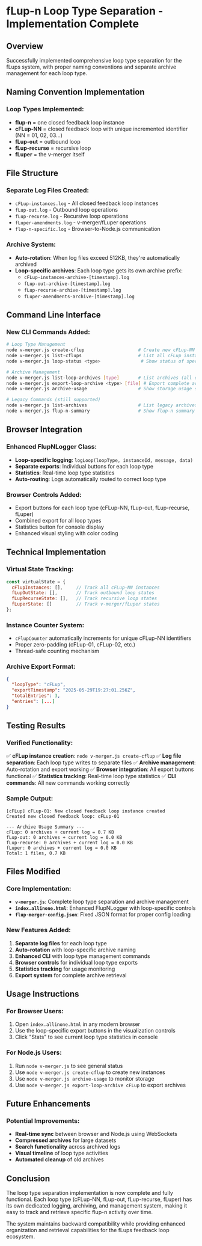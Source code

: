 # fLup-n Loop Type Separation - Implementation Complete

## Overview
Successfully implemented comprehensive loop type separation for the fLups system, with proper naming conventions and separate archive management for each loop type.

## Naming Convention Implementation

### Loop Types Implemented:
- **flup-n** = one closed feedback loop instance
- **cFLup-NN** = closed feedback loop with unique incremented identifier (NN = 01, 02, 03...)
- **fLup-out** = outbound loop
- **fLup-recurse** = recursive loop  
- **fLuper** = the v-merger itself

## File Structure

### Separate Log Files Created:
- `cFLup-instances.log` - All closed feedback loop instances
- `fLup-out.log` - Outbound loop operations
- `fLup-recurse.log` - Recursive loop operations
- `fLuper-amendments.log` - v-merger/fLuper operations
- `flup-n-specific.log` - Browser-to-Node.js communication

### Archive System:
- **Auto-rotation**: When log files exceed 512KB, they're automatically archived
- **Loop-specific archives**: Each loop type gets its own archive prefix:
  - `cFLup-instances-archive-[timestamp].log`
  - `fLup-out-archive-[timestamp].log`
  - `fLup-recurse-archive-[timestamp].log`
  - `fLuper-amendments-archive-[timestamp].log`

## Command Line Interface

### New CLI Commands Added:
```bash
# Loop Type Management
node v-merger.js create-cflup                    # Create new cFLup-NN instance
node v-merger.js list-cflups                     # List all cFLup instances
node v-merger.js loop-status <type>               # Show status of specific loop type

# Archive Management
node v-merger.js list-loop-archives [type]       # List archives (all or specific type)
node v-merger.js export-loop-archive <type> [file] # Export complete archive
node v-merger.js archive-usage                   # Show storage usage summary

# Legacy Commands (still supported)
node v-merger.js list-archives                   # List legacy archives
node v-merger.js flup-n-summary                  # Show flup-n summary with loop types
```

## Browser Integration

### Enhanced FlupNLogger Class:
- **Loop-specific logging**: `logLoop(loopType, instanceId, message, data)`
- **Separate exports**: Individual buttons for each loop type
- **Statistics**: Real-time loop type statistics
- **Auto-routing**: Logs automatically routed to correct loop type

### Browser Controls Added:
- Export buttons for each loop type (cFLup-NN, fLup-out, fLup-recurse, fLuper)
- Combined export for all loop types
- Statistics button for console display
- Enhanced visual styling with color coding

## Technical Implementation

### Virtual State Tracking:
```javascript
const virtualState = {
  cFlupInstances: [],     // Track all cFLup-NN instances
  fLupOutState: [],       // Track outbound loop states
  fLupRecurseState: [],   // Track recursive loop states
  fLuperState: []         // Track v-merger/fLuper states
};
```

### Instance Counter System:
- `cFlupCounter` automatically increments for unique cFLup-NN identifiers
- Proper zero-padding (cFLup-01, cFLup-02, etc.)
- Thread-safe counting mechanism

### Archive Export Format:
```json
{
  "loopType": "cFLup",
  "exportTimestamp": "2025-05-29T19:27:01.256Z",
  "totalEntries": 3,
  "entries": [...]
}
```

## Testing Results

### Verified Functionality:
✅ **cFLup instance creation**: `node v-merger.js create-cflup`
✅ **Log file separation**: Each loop type writes to separate files
✅ **Archive management**: Auto-rotation and export working
✅ **Browser integration**: All export buttons functional
✅ **Statistics tracking**: Real-time loop type statistics
✅ **CLI commands**: All new commands working correctly

### Sample Output:
```
[cFLup] cFLup-01: New closed feedback loop instance created
Created new closed feedback loop: cFLup-01

--- Archive Usage Summary ---
cFLup: 0 archives + current log = 0.7 KB
fLup-out: 0 archives + current log = 0.0 KB
fLup-recurse: 0 archives + current log = 0.0 KB
fLuper: 0 archives + current log = 0.0 KB
Total: 1 files, 0.7 KB
```

## Files Modified

### Core Implementation:
- **`v-merger.js`**: Complete loop type separation and archive management
- **`index.allinone.html`**: Enhanced FlupNLogger with loop-specific controls
- **`flup-merger-config.json`**: Fixed JSON format for proper config loading

### New Features Added:
1. **Separate log files** for each loop type
2. **Auto-rotation** with loop-specific archive naming
3. **Enhanced CLI** with loop type management commands
4. **Browser controls** for individual loop type exports
5. **Statistics tracking** for usage monitoring
6. **Export system** for complete archive retrieval

## Usage Instructions

### For Browser Users:
1. Open `index.allinone.html` in any modern browser
2. Use the loop-specific export buttons in the visualization controls
3. Click "Stats" to see current loop type statistics in console

### For Node.js Users:
1. Run `node v-merger.js` to see general status
2. Use `node v-merger.js create-cflup` to create new instances
3. Use `node v-merger.js archive-usage` to monitor storage
4. Use `node v-merger.js export-loop-archive cFLup` to export archives

## Future Enhancements

### Potential Improvements:
- **Real-time sync** between browser and Node.js using WebSockets
- **Compressed archives** for large datasets
- **Search functionality** across archived logs
- **Visual timeline** of loop type activities
- **Automated cleanup** of old archives

## Conclusion

The loop type separation implementation is now complete and fully functional. Each loop type (cFLup-NN, fLup-out, fLup-recurse, fLuper) has its own dedicated logging, archiving, and management system, making it easy to track and retrieve specific flup-n activity over time.

The system maintains backward compatibility while providing enhanced organization and retrieval capabilities for the fLups feedback loop ecosystem.
